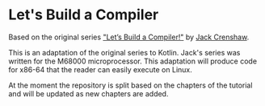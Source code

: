 # Let's Build a Compiler

Based on the original series ["Let’s Build a Compiler!"](https://compilers.iecc.com/crenshaw) by [Jack Crenshaw](https://jackcrenshaw.com/).

This is an adaptation of the original series to Kotlin. Jack's series was written for the M68000 microprocessor. This adaptation will produce code for x86-64 that the reader can easily execute on Linux.

At the moment the repository is split based on the chapters of the tutorial and will be updated as new chapters are added.

